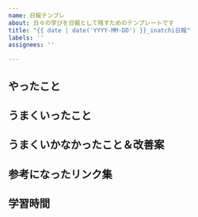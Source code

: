 ```yaml
---
name: 日報テンプレ
about: 日々の学びを日報として残すためのテンプレートです
title: "{{ date | date('YYYY-MM-DD') }}_inatchi日報"
labels: ''
assignees: ''

---
```


## やったこと

## うまくいったこと

## うまくいかなかったこと＆改善案

## 参考になったリンク集

## 学習時間